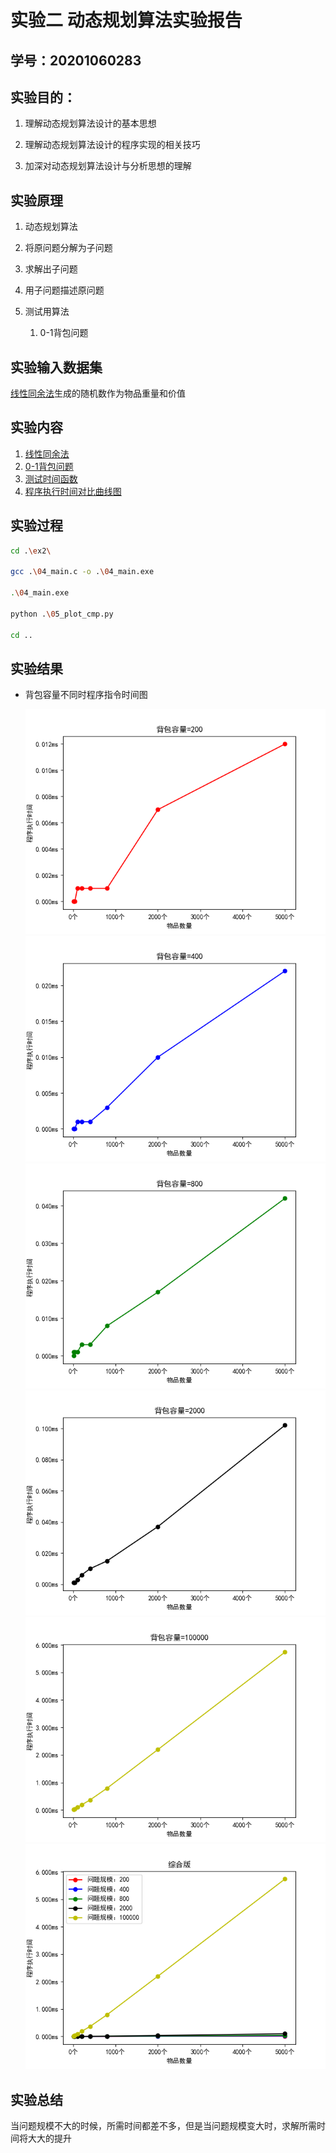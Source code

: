 # 实验二 动态规划算法实验报告

## 学号：20201060283

## 实验目的：

1. 理解动态规划算法设计的基本思想

2. 理解动态规划算法设计的程序实现的相关技巧

3. 加深对动态规划算法设计与分析思想的理解

## 实验原理

1. 动态规划算法
  1. 将原问题分解为子问题
  2. 求解出子问题
  3. 用子问题描述原问题

2. 测试用算法
   1. 0-1背包问题

## 实验输入数据集

[线性同余法](02_lcg.c)生成的随机数作为物品重量和价值

## 实验内容

1. [线性同余法](02_lcg.c)
2. [0-1背包问题](03_sort.c)
3. [测试时间函数](04_main.c)
4. [程序执行时间对比曲线图](05_plot_cmp.py)

## 实验过程

```bash
cd .\ex2\

gcc .\04_main.c -o .\04_main.exe

.\04_main.exe

python .\05_plot_cmp.py

cd ..
```

## 实验结果
- 背包容量不同时程序指令时间图

  ![背包容量=200](./img/%E8%83%8C%E5%8C%85%E5%AE%B9%E9%87%8F%3D200.png)
  ![背包容量=400](./img/%E8%83%8C%E5%8C%85%E5%AE%B9%E9%87%8F%3D400.png)
  ![背包容量=800](./img/%E8%83%8C%E5%8C%85%E5%AE%B9%E9%87%8F%3D800.png)
  ![背包容量=2000](./img/%E8%83%8C%E5%8C%85%E5%AE%B9%E9%87%8F%3D2000.png)
  ![背包容量=100000](./img/%E8%83%8C%E5%8C%85%E5%AE%B9%E9%87%8F%3D100000.png)
  ![综合版](./img/%E7%BB%BC%E5%90%88%E7%89%88.png)

## 实验总结
当问题规模不大的时候，所需时间都差不多，但是当问题规模变大时，求解所需时间将大大的提升